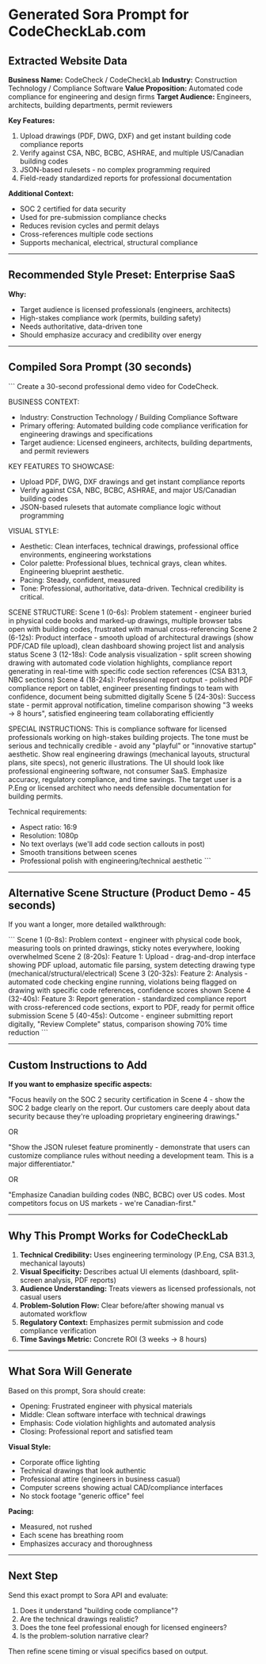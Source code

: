 # Generated Sora Prompt for CodeCheckLab.com

## Extracted Website Data

**Business Name:** CodeCheck / CodeCheckLab
**Industry:** Construction Technology / Compliance Software
**Value Proposition:** Automated code compliance for engineering and design firms
**Target Audience:** Engineers, architects, building departments, permit reviewers

**Key Features:**
1. Upload drawings (PDF, DWG, DXF) and get instant building code compliance reports
2. Verify against CSA, NBC, BCBC, ASHRAE, and multiple US/Canadian building codes
3. JSON-based rulesets - no complex programming required
4. Field-ready standardized reports for professional documentation

**Additional Context:**
- SOC 2 certified for data security
- Used for pre-submission compliance checks
- Reduces revision cycles and permit delays
- Cross-references multiple code sections
- Supports mechanical, electrical, structural compliance

---

## Recommended Style Preset: **Enterprise SaaS**

**Why:** 
- Target audience is licensed professionals (engineers, architects)
- High-stakes compliance work (permits, building safety)
- Needs authoritative, data-driven tone
- Should emphasize accuracy and credibility over energy

---

## Compiled Sora Prompt (30 seconds)

\`\`\`
Create a 30-second professional demo video for CodeCheck.

BUSINESS CONTEXT:
- Industry: Construction Technology / Building Compliance Software
- Primary offering: Automated building code compliance verification for engineering drawings and specifications
- Target audience: Licensed engineers, architects, building departments, and permit reviewers

KEY FEATURES TO SHOWCASE:
- Upload PDF, DWG, DXF drawings and get instant compliance reports
- Verify against CSA, NBC, BCBC, ASHRAE, and major US/Canadian building codes
- JSON-based rulesets that automate compliance logic without programming

VISUAL STYLE:
- Aesthetic: Clean interfaces, technical drawings, professional office environments, engineering workstations
- Color palette: Professional blues, technical grays, clean whites. Engineering blueprint aesthetic.
- Pacing: Steady, confident, measured
- Tone: Professional, authoritative, data-driven. Technical credibility is critical.

SCENE STRUCTURE:
Scene 1 (0-6s): Problem statement - engineer buried in physical code books and marked-up drawings, multiple browser tabs open with building codes, frustrated with manual cross-referencing
Scene 2 (6-12s): Product interface - smooth upload of architectural drawings (show PDF/CAD file upload), clean dashboard showing project list and analysis status
Scene 3 (12-18s): Code analysis visualization - split screen showing drawing with automated code violation highlights, compliance report generating in real-time with specific code section references (CSA B31.3, NBC sections)
Scene 4 (18-24s): Professional report output - polished PDF compliance report on tablet, engineer presenting findings to team with confidence, document being submitted digitally
Scene 5 (24-30s): Success state - permit approval notification, timeline comparison showing "3 weeks → 8 hours", satisfied engineering team collaborating efficiently

SPECIAL INSTRUCTIONS:
This is compliance software for licensed professionals working on high-stakes building projects. The tone must be serious and technically credible - avoid any "playful" or "innovative startup" aesthetic. Show real engineering drawings (mechanical layouts, structural plans, site specs), not generic illustrations. The UI should look like professional engineering software, not consumer SaaS. Emphasize accuracy, regulatory compliance, and time savings. The target user is a P.Eng or licensed architect who needs defensible documentation for building permits.

Technical requirements:
- Aspect ratio: 16:9
- Resolution: 1080p
- No text overlays (we'll add code section callouts in post)
- Smooth transitions between scenes
- Professional polish with engineering/technical aesthetic
\`\`\`

---

## Alternative Scene Structure (Product Demo - 45 seconds)

If you want a longer, more detailed walkthrough:

\`\`\`
Scene 1 (0-8s): Problem context - engineer with physical code book, measuring tools on printed drawings, sticky notes everywhere, looking overwhelmed
Scene 2 (8-20s): Feature 1: Upload - drag-and-drop interface showing PDF upload, automatic file parsing, system detecting drawing type (mechanical/structural/electrical)
Scene 3 (20-32s): Feature 2: Analysis - automated code checking engine running, violations being flagged on drawing with specific code references, confidence scores shown
Scene 4 (32-40s): Feature 3: Report generation - standardized compliance report with cross-referenced code sections, export to PDF, ready for permit office submission
Scene 5 (40-45s): Outcome - engineer submitting report digitally, "Review Complete" status, comparison showing 70% time reduction
\`\`\`

---

## Custom Instructions to Add

**If you want to emphasize specific aspects:**

"Focus heavily on the SOC 2 security certification in Scene 4 - show the SOC 2 badge clearly on the report. Our customers care deeply about data security because they're uploading proprietary engineering drawings."

OR

"Show the JSON ruleset feature prominently - demonstrate that users can customize compliance rules without needing a development team. This is a major differentiator."

OR

"Emphasize Canadian building codes (NBC, BCBC) over US codes. Most competitors focus on US markets - we're Canadian-first."

---

## Why This Prompt Works for CodeCheckLab

1. **Technical Credibility:** Uses engineering terminology (P.Eng, CSA B31.3, mechanical layouts)
2. **Visual Specificity:** Describes actual UI elements (dashboard, split-screen analysis, PDF reports)
3. **Audience Understanding:** Treats viewers as licensed professionals, not casual users
4. **Problem-Solution Flow:** Clear before/after showing manual vs automated workflow
5. **Regulatory Context:** Emphasizes permit submission and code compliance verification
6. **Time Savings Metric:** Concrete ROI (3 weeks → 8 hours)

---

## What Sora Will Generate

Based on this prompt, Sora should create:
- Opening: Frustrated engineer with physical materials
- Middle: Clean software interface with technical drawings
- Emphasis: Code violation highlights and automated analysis
- Closing: Professional report and satisfied team

**Visual Style:** 
- Corporate office lighting
- Technical drawings that look authentic
- Professional attire (engineers in business casual)
- Computer screens showing actual CAD/compliance interfaces
- No stock footage "generic office" feel

**Pacing:**
- Measured, not rushed
- Each scene has breathing room
- Emphasizes accuracy and thoroughness

---

## Next Step

Send this exact prompt to Sora API and evaluate:
1. Does it understand "building code compliance"?
2. Are the technical drawings realistic?
3. Does the tone feel professional enough for licensed engineers?
4. Is the problem-solution narrative clear?

Then refine scene timing or visual specifics based on output.
